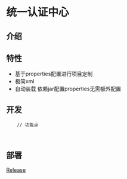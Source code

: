 
# 统一认证中心


## 介绍



## 特性

* 基于properties配置进行项目定制
* 极简xml
* 自动装载 依赖jar配置properties无需额外配置

## 开发
	
```
    // 功能点
            


```
			

## 部署
[Release](https://gitee.com/justlive1/earth/releases)

